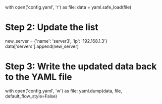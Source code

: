 with open('config.yaml', 'r') as file:
    data = yaml.safe_load(file)

# Step 2: Update the list
new_server = {'name': 'server3', 'ip': '192.168.1.3'}
data['servers'].append(new_server)

# Step 3: Write the updated data back to the YAML file
with open('config.yaml', 'w') as file:
    yaml.dump(data, file, default_flow_style=False)
